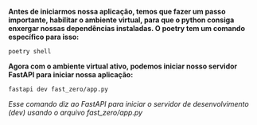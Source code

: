 ﻿******Antes de iniciarmos nossa aplicação, temos que fazer um passo importante, habilitar o ambiente virtual, para que o python consiga enxergar nossas dependências instaladas. O poetry tem um comando específico para isso:******

`poetry shell`

**Agora com o ambiente virtual ativo, podemos iniciar nosso servidor FastAPI para iniciar nossa aplicação:**

`fastapi dev fast_zero/app.py`

_Esse comando diz ao FastAPI para iniciar o servidor de desenvolvimento (dev) usando o arquivo fast_zero/app.py_


